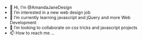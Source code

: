 - 👋 Hi, I’m @AmandaJaneDesign
- 👀 I’m interested in a new web design job 
- 🌱 I’m currently learning javascript and jQuery and more Web Development 
- 💞️ I’m looking to collaborate on css tricks and javascript projects
- 📫 How to reach me ...

<!---
AmandaJaneDesign/AmandaJaneDesign is a ✨ special ✨ repository because its `README.md` (this file) appears on your GitHub profile.
You can click the Preview link to take a look at your changes.
--->
